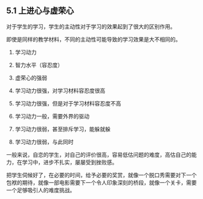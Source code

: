 ## 5.1 上进心与虚荣心

对于学生的学习，学生的主动性对于学习的效果起到了很大的区别作用。

即使是同样的教学材料，不同的主动性可能导致的学习效果是大不相同的。

1. 学习动力
1. 智力水平（容忍度）
1. 虚荣心的强弱

1. 学习动力很强，对学习材料容忍度很高
1. 学习动力很强，但是对于学习材料容忍度不高
1. 学习动力一般，需要外界的驱动
1. 学习动力很弱，甚至排斥学习，能躲就躲
1. 学习动力很弱，与此同时

一般来说，自恋的学生，对自己的评价很高，容易低估问题的难度，高估自己的能力，在学习中，进步不扎实，屡屡受到挫败感。

把学生伺候好了，在必要的时间，给予必要的奖赏，就像一个脱口秀需要对下一个包袱的期待，就像一部电影需要下一个令人印象深刻的桥段，就像一个关卡，需要一个足够吸引人的难度挑战。